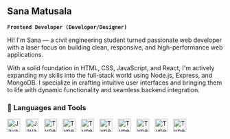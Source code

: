 ## Sana Matusala

**`Frontend Developer (Developer/Designer)`**

Hi! I'm Sana — a civil engineering student turned passionate web developer with a laser focus on building clean, responsive, and high-performance web applications.

With a solid foundation in HTML, CSS, JavaScript, and React, I'm actively expanding my skills into the full-stack world using Node.js, Express, and MongoDB. I specialize in crafting intuitive user interfaces and bringing them to life with dynamic functionality and seamless backend integration.

### 🤖 Languages and Tools

<img align="left" alt="Javascript" width="30px" style ="padding-right:10px;" src="https://cdn.jsdelivr.net/gh/devicons/devicon/icons/git/git-original.svg"/>
<img align="left" alt="Javascript" width="30px" style ="padding-right:10px;" src="https://cdn.jsdelivr.net/gh/devicons/devicon/icons/typescript/typescript-plain.svg"/>
<img align="left" alt="Typescript" width="30px" style ="padding-right:10px;" src="https://cdn.jsdelivr.net/gh/devicons/devicon/icons/bash/bash-original.svg"/>
<img align="left" alt="Typescript" width="30px" style ="padding-right:10px;" src="https://cdn.jsdelivr.net/gh/devicons/devicon/icons/github/github-original"/>
<img align="left" alt="Typescript" width="30px" style ="padding-right:10px;" src="https://cdn.jsdelivr.net/gh/devicons/devicon/icons/python/python-plain.svg"/>
<img align="left" alt="Typescript" width="30px" style ="padding-right:10px;" src="https://cdn.jsdelivr.net/gh/devicons/devicon/icons/react/react-original.svg"/>
<img align="left" alt="Typescript" width="30px" style ="padding-right:10px;" src="https://cdn.jsdelivr.net/gh/devicons/devicon/icons/javascript/javascript-plain.svg"/>
<img align="left" alt="Typescript" width="30px" style ="padding-right:10px;" src="https://cdn.jsdelivr.net/gh/devicons/devicon/icons/css3/css3-plain.svg"/>
<img align="left" alt="Typescript" width="30px" style ="padding-right:10px;" src="https://cdn.jsdelivr.net/gh/devicons/devicon/icons/html5/html5-plain.svg"/>
<img align="left" alt="Typescript" width="30px" style ="padding-right:10px;" src="https://cdn.jsdelivr.net/gh/devicons/devicon/icons/linux/linux-original.svg"/>
